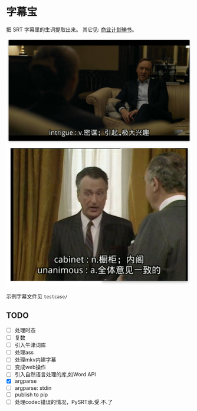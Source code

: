 # 字幕宝

把 SRT 字幕里的生词提取出来。 其它见: [商业计划<del>输</del>书](http://scateu.me/2017/01/13/subtitles-cet4.html)。


![DEMO: House of Cards](https://github.com/scateu/zimubao/raw/master/snapshots/House.of.Cards.S01E01.jpg)
![DEMO: Yes Prime Minister](https://github.com/scateu/zimubao/raw/master/snapshots/Yes.Prime.Minister.S02E08.png)

示例字幕文件见 `testcase/`

## TODO

 - [ ] 处理时态 
 - [ ] 复数
 - [ ] 引入牛津词库
 - [ ] 处理ass
 - [ ] 处理mkv内建字幕
 - [ ] 变成web操作
 - [ ] 引入自然语言处理的库,如Word API
 - [X] argparse
 - [ ] argparse: stdin
 - [ ] publish to pip
 - [ ] 处理codec错误的情况，PySRT承.受.不.了
